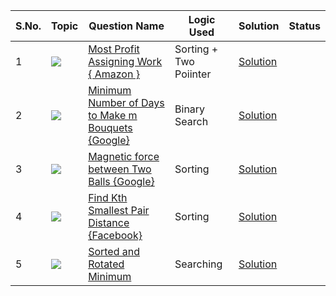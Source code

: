 S.No. | Topic | Question Name | Logic Used | Solution | Status |
------|---------------|------------|-------|------|------|
1 | ![](https://img.shields.io/badge/BinarySearcch-f0772b?style=for-the-badge&logo=array&logoColor=black) | [Most Profit Assigning  Work { Amazon }](https://leetcode.com/problems/most-profit-assigning-work/) | Sorting + Two Poiinter  | [Solution](https://github.com/himanshugupta09/LEETCODE_SOLUTIONS/blob/main/Binary-Search/most-profit-assigning-work.cpp)
2 | ![](https://img.shields.io/badge/BinarySearcch-f0772b?style=for-the-badge&logo=array&logoColor=black) | [Minimum Number of Days to Make m Bouquets {Google}](https://leetcode.com/problems/minimum-number-of-days-to-make-m-bouquets/) | Binary Search | [Solution](https://github.com/himanshugupta09/LEETCODE_SOLUTIONS/blob/main/Binary-Search/minimum-number-of-days-to-make-m-bouquets.cpp)
3 | ![](https://img.shields.io/badge/BinarySearcch-f0772b?style=for-the-badge&logo=array&logoColor=black) | [Magnetic force between  Two Balls {Google}](https://leetcode.com/problems/magnetic-force-between-two-balls/) | Sorting | [Solution](https://github.com/himanshugupta09/LEETCODE_SOLUTIONS/blob/main/Binary-Search/magnetic-force-between-two-balls.cpp)
4 | ![](https://img.shields.io/badge/BinarySearcch-f0772b?style=for-the-badge&logo=array&logoColor=black) | [Find Kth Smallest Pair Distance {Facebook}](https://leetcode.com/problems/find-kth-smallest-pair-difference/) | Sorting | [Solution](https://github.com/himanshugupta09/LEETCODE_SOLUTIONS/blob/main/Binary-Search/find-kth-smallest-pair-distance.cpp)
5 | ![](https://img.shields.io/badge/BinarySearcch-f0772b?style=for-the-badge&logo=array&logoColor=black) | [Sorted and Rotated Minimum](https://www.geeksforgeeks.org/problems/minimum-element-in-a-sorted-and-rotated-array3611/1) | Searching | [Solution](https://github.com/himanshugupta09/LEETCODE_SOLUTIONS/blob/main/Binary-Search/sorted-and-rotated-minimum.java)




